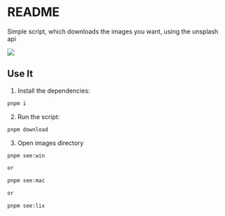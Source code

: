 # README

Simple script, which downloads the images you want, using the unsplash api

![](https://source.unsplash.com/random)

## Use It

1. Install the dependencies:

```bash
pnpm i
```

2. Run the script:

```bash
pnpm download
```

3. Open images directory

```bash
pnpm see:win

or

pnpm see:mac

or

pnpm see:lix
```
